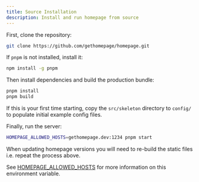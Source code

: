 ```yaml
---
title: Source Installation
description: Install and run homepage from source
---
```


First, clone the repository:

```bash
git clone https://github.com/gethomepage/homepage.git
```

If `pnpm` is not installed, install it:

```bash
npm install -g pnpm
```

Then install dependencies and build the production bundle:

```bash
pnpm install
pnpm build
```

If this is your first time starting, copy the `src/skeleton` directory to `config/` to populate initial example config files.

Finally, run the server:

```bash
HOMEPAGE_ALLOWED_HOSTS=gethomepage.dev:1234 pnpm start
```

When updating homepage versions you will need to re-build the static files i.e. repeat the process above.

See [HOMEPAGE_ALLOWED_HOSTS](index.md#homepage_allowed_hosts) for more information on this environment variable.
